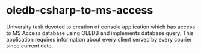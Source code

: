 # oledb-csharp-to-ms-access
University task devoted to creation of console application which has access to MS Access database using OLEDB and implements database query.
This application requires information about every client served by every courier since current date.
